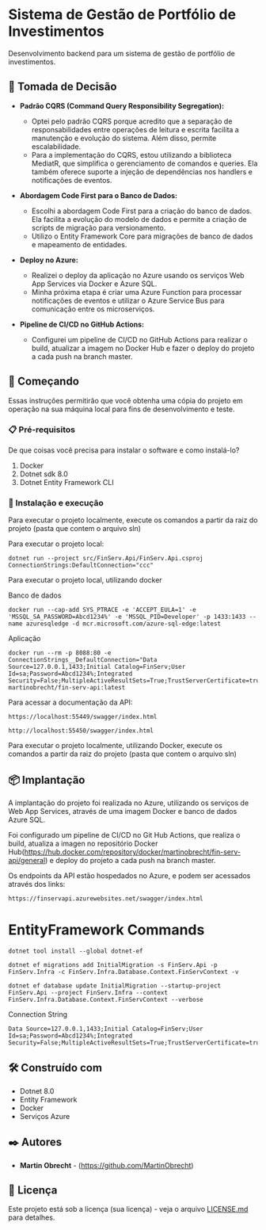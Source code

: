 # Sistema de Gestão de Portfólio de Investimentos

Desenvolvimento backend para um sistema de gestão de portfólio de investimentos.

## 🔌 Tomada de Decisão

- **Padrão CQRS (Command Query Responsibility Segregation):**
    - Optei pelo padrão CQRS porque acredito que a separação de responsabilidades entre operações de leitura e escrita facilita a manutenção e evolução do sistema. Além disso, permite escalabilidade.
    - Para a implementação do CQRS, estou utilizando a biblioteca MediatR, que simplifica o gerenciamento de comandos e queries. Ela também oferece suporte a injeção de dependências nos handlers e notificações de eventos.

- **Abordagem Code First para o Banco de Dados:**
    - Escolhi a abordagem Code First para a criação do banco de dados. Ela facilita a evolução do modelo de dados e permite a criação de scripts de migração para versionamento.
    - Utilizo o Entity Framework Core para migrações de banco de dados e mapeamento de entidades.

- **Deploy no Azure:**
    - Realizei o deploy da aplicação no Azure usando os serviços Web App Services via Docker e Azure SQL.
    - Minha próxima etapa é criar uma Azure Function para processar notificações de eventos e utilizar o Azure Service Bus para comunicação entre os microserviços.

- **Pipeline de CI/CD no GitHub Actions:**
    - Configurei um pipeline de CI/CD no GitHub Actions para realizar o build, atualizar a imagem no Docker Hub e fazer o deploy do projeto a cada push na branch master.

## 🚀 Começando

Essas instruções permitirão que você obtenha uma cópia do projeto em operação na sua máquina local para fins de desenvolvimento e teste.


### 📋 Pré-requisitos

De que coisas você precisa para instalar o software e como instalá-lo?

1. Docker
2. Dotnet sdk 8.0
3. Dotnet Entity Framework CLI

### 🔧 Instalação e execução

Para executar o projeto localmente, execute os comandos a partir da raiz do projeto (pasta que contem o arquivo sln)

Para executar o projeto local:

```
dotnet run --project src/FinServ.Api/FinServ.Api.csproj ConnectionStrings:DefaultConnection="ccc"
```

Para executar o projeto local, utilizando docker

Banco de dados
```
docker run --cap-add SYS_PTRACE -e 'ACCEPT_EULA=1' -e 'MSSQL_SA_PASSWORD=Abcd1234%' -e 'MSSQL_PID=Developer' -p 1433:1433 --name azuresqledge -d mcr.microsoft.com/azure-sql-edge:latest
```
Aplicação   
```
docker run --rm -p 8088:80 -e ConnectionStrings__DefaultConnection="Data Source=127.0.0.1,1433;Initial Catalog=FinServ;User Id=sa;Password=Abcd1234%;Integrated Security=False;MultipleActiveResultSets=True;TrustServerCertificate=true;" martinobrecht/fin-serv-api:latest
```

Para acessar a documentação da API:

```
https://localhost:55449/swagger/index.html

http://localhost:55450/swagger/index.html
```

Para executar o projeto localmente, utilizando Docker, execute os comandos a partir da raiz do projeto (pasta que contem o arquivo sln)


## 📦 Implantação

A implantação do projeto foi realizada no Azure, utilizando os serviços de Web App Services, através de uma imagem Docker e banco de dados Azure SQL.

Foi configurado um pipeline de CI/CD no Git Hub Actions, que realiza o build, atualiza a imagen no repositório Docker Hub(https://hub.docker.com/repository/docker/martinobrecht/fin-serv-api/general) e deploy do projeto a cada push na branch master.

Os endpoints da API estão hospedados no Azure, e podem ser acessados através dos links:

```
https://finservapi.azurewebsites.net/swagger/index.html
```

# EntityFramework Commands

```
dotnet tool install --global dotnet-ef
```

```
dotnet ef migrations add InitialMigration -s FinServ.Api -p FinServ.Infra -c FinServ.Infra.Database.Context.FinServContext -v
```

```
dotnet ef database update InitialMigration --startup-project FinServ.Api --project FinServ.Infra --context FinServ.Infra.Database.Context.FinServContext --verbose
```

Connection String

```
Data Source=127.0.0.1,1433;Initial Catalog=FinServ;User Id=sa;Password=Abcd1234%;Integrated Security=False;MultipleActiveResultSets=True;TrustServerCertificate=true;
```


## 🛠️ Construído com

* Dotnet 8.0
* Entity Framework
* Docker
* Serviços Azure

## ✒️ Autores

* **Martin Obrecht** - (https://github.com/MartinObrecht)

## 📄 Licença

Este projeto está sob a licença (sua licença) - veja o arquivo [LICENSE.md](https://github.com/MartinObrecht/FinServ/licenca) para detalhes.

